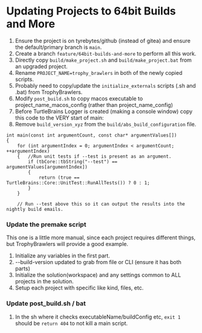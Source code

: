 
# Updating Projects to 64bit Builds and More

1. Ensure the project is on tyrebytes/github (instead of gitea) and ensure the default/primary branch is `main`.
1. Create a branch `feature/64bit-builds-and-more` to perform all this work.
1. Directly copy `build/make_project.sh` and `build/make_project.bat` from an upgraded project.
2. Rename `PROJECT_NAME=trophy_brawlers` in both of the newly copied scripts.
3. Probably need to copy/update the `initialize_externals` scripts (.sh and .bat) from TrophyBrawlers.
4. Modify `post_build.sh` to copy macos executable to project_name_macos_config (rather than project_name_config)
5. Before TurtleBrains Logger is created (making a console window) copy this code to the VERY start of main:
6. Remove `build_version_xyz` from the `build/abs_build_configuration` file.
```
int main(const int argumentCount, const char* argumentValues[])
{
	for (int argumentIndex = 0; argumentIndex < argumentCount; ++argumentIndex)
	{	//Run unit tests if --test is present as an argument.
		if (tbCore::tbString("--test") == argumentValues[argumentIndex])
		{
			return (true == TurtleBrains::Core::UnitTest::RunAllTests()) ? 0 : 1;
		}
	}

	// Run --test above this so it can output the results into the nightly build emails.
```

### Update the premake script

This one is a little more manual, since each project requires different things, but TrophyBrawlers will provide a good example.

1. Initialize any variables in the first part.
2. --build-version updated to grab from file or CLI (ensure it has both parts)
3. Initialize the solution(workspace) and any settings common to ALL projects in the solution.
4. Setup each project with specific like kind, files, etc.

### Update post_build.sh / bat

1. In the sh where it checks executableName/buildConfig etc, `exit 1` should be `return 404` to not kill a main script.
